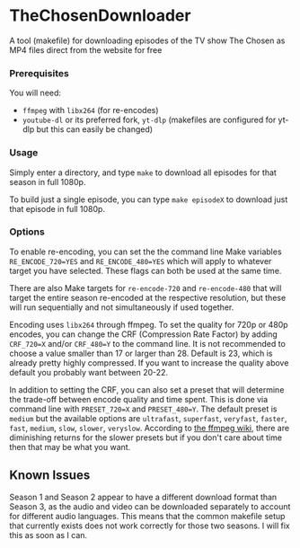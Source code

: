 # TheChosenDownloader
A tool (makefile) for downloading episodes of the TV show The Chosen as MP4 files direct from the website for free

### Prerequisites
You will need:
* `ffmpeg` with `libx264` (for re-encodes)
* `youtube-dl` or its preferred fork, `yt-dlp` (makefiles are configured for yt-dlp but this can easily be changed)

### Usage
Simply enter a directory, and type `make` to download all episodes for that season in full 1080p.

To build just a single episode, you can type `make episodeX` to download just that episode in full 1080p.

### Options
To enable re-encoding, you can set the the command line Make variables `RE_ENCODE_720=YES` and `RE_ENCODE_480=YES` which will apply to whatever target you have selected. These flags can both be used at the same time. 

There are also Make targets for `re-encode-720` and `re-encode-480` that will target the entire season re-encoded at the respective resolution, but these will run sequentially and not simultaneously if used together.

Encoding uses `libx264` through ffmpeg. To set the quality for 720p or 480p encodes, you can change the CRF (Compression Rate Factor) by adding `CRF_720=X` and/or `CRF_480=Y` to the command line. It is not recommended to choose a value smaller than 17 or larger than 28. Default is 23, which is already pretty highly compressed. If you want to increase the quality above default you probably want between 20-22. 

In addition to setting the CRF, you can also set a preset that will determine the trade-off between encode quality and time spent. This is done via command line with `PRESET_720=X` and `PRESET_480=Y`. The default preset is `medium` but the available options are `ultrafast`, `superfast`, `veryfast`, `faster`, `fast`, `medium`, `slow`, `slower`, `veryslow`. According to [the ffmpeg wiki](https://trac.ffmpeg.org/wiki/Encode/H.264), there are diminishing returns for the slower presets but if you don't care about time then that may be what you want.

## Known Issues
Season 1 and Season 2 appear to have a different download format than Season 3, as the audio and video can be downloaded separately to account for different audio languages. This means that the common makefile setup that currently exists does not work correctly for those two seasons. I will fix this as soon as I can.
